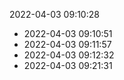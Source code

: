 2022-04-03 09:10:28
* 2022-04-03 09:10:51
* 2022-04-03 09:11:57
* 2022-04-03 09:12:32
* 2022-04-03 09:21:31